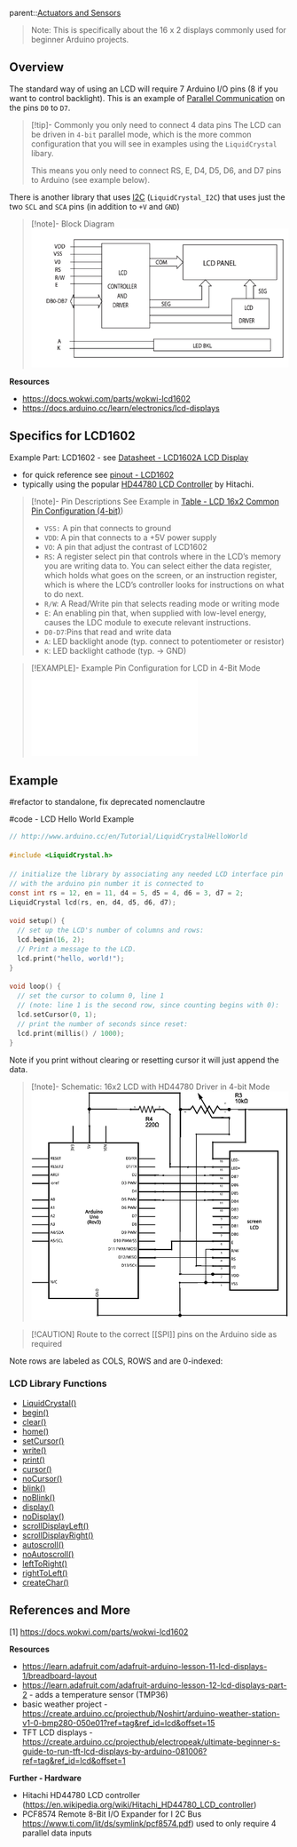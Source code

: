 parent::[Actuators and Sensors](Actuators%20and%20Sensors.md)

> Note: This is specifically about the 16 x 2 displays commonly used for beginner Arduino projects.

## Overview

The standard way of using an LCD will require 7 Arduino I/O pins (8 if you want to control backlight). This is an example of [Parallel Communication](Parallel%20Communication.md) on the pins `D0` to `D7`.

> [!tip]- Commonly you only need to connect 4 data pins 
> The LCD can be driven in `4-bit` parallel mode, which is the more common configuration that you will see in examples using the `LiquidCrystal` libary.	
> 
> This means you only need to connect RS, E, D4, D5, D6, and D7 pins to Arduino (see example below).

There is another library that uses [I2C](I2C) (`LiquidCrystal_I2C`) that uses just the two `SCL` and `SCA` pins (in addition to `+V` and `GND`)

> [!note]- Block Diagram
> ![](Personal%20Folders/that_marouk_ish/attachments/Pasted%20image%2020221017112251.png)

**Resources**
- https://docs.wokwi.com/parts/wokwi-lcd1602
- https://docs.arduino.cc/learn/electronics/lcd-displays

## Specifics for LCD1602

Example Part: LCD1602  - see [Datasheet - LCD1602A LCD Display](Personal%20Folders/that_marouk_ish/attachments/Datasheet%20-%20LCD1602A%20LCD%20Display.pdf)
- for quick reference see [pinout - LCD1602](pinout%20-%20LCD1602.md)
- typically using the popular [HD44780 LCD Controller](https://en.wikipedia.org/wiki/Hitachi_HD44780_LCD_controller) by Hitachi. 

> [!note]- Pin Descriptions 
> See Example in [Table - LCD 16x2 Common Pin Configuration (4-bit)](Table%20-%20LCD%2016x2%20Common%20Pin%20Configuration%20(4-bit).md))
> - `VSS:` A pin that connects to ground  
> - `VDD`: A pin that connects to a +5V power supply  
> - `VO`: A pin that adjust the contrast of LCD1602  
> - `RS`: A register select pin that controls where in the LCD’s memory you are writing data to. You can select either the data register, which holds what goes on the screen, or an instruction register, which is where the LCD’s controller looks for instructions on what to do next.
> - `R/W`: A Read/Write pin that selects reading mode or writing mode  
> - `E`: An enabling pin that, when supplied with low-level energy, causes the LDC module to execute relevant instructions.  
> - `D0-D7`:Pins that read and write data  
> - `A`: LED backlight anode (typ. connect to potentiometer or resistor)
> - `K`: LED backlight cathode (typ. -> GND)

> [!EXAMPLE]- Example Pin Configuration for LCD in 4-Bit Mode
> ![Table - LCD 16x2 Common Pin Configuration (4-bit)](Table%20-%20LCD%2016x2%20Common%20Pin%20Configuration%20(4-bit).md)

## Example

#refactor to standalone, fix deprecated nomenclautre

#code - LCD Hello World Example 
```c
// http://www.arduino.cc/en/Tutorial/LiquidCrystalHelloWorld

#include <LiquidCrystal.h>

// initialize the library by associating any needed LCD interface pin
// with the arduino pin number it is connected to
const int rs = 12, en = 11, d4 = 5, d5 = 4, d6 = 3, d7 = 2;
LiquidCrystal lcd(rs, en, d4, d5, d6, d7);

void setup() {
  // set up the LCD's number of columns and rows:
  lcd.begin(16, 2);
  // Print a message to the LCD.
  lcd.print("hello, world!");
}

void loop() {
  // set the cursor to column 0, line 1
  // (note: line 1 is the second row, since counting begins with 0):
  lcd.setCursor(0, 1);
  // print the number of seconds since reset:
  lcd.print(millis() / 1000);
}
```

Note if you print without clearing or resetting cursor it will just append the data.

> [!note]- Schematic: 16x2 LCD with HD44780 Driver in 4-bit Mode
> ![](Personal%20Folders/that_marouk_ish/attachments/Pasted%20image%2020221017115858.png)

> [!CAUTION] Route to the correct [[SPI]] pins on the Arduino side as required

Note rows are labeled as COLS, ROWS and are 0-indexed:

### LCD Library Functions
-   [LiquidCrystal()](https://www.arduino.cc/reference/en/libraries/liquidcrystal/liquidcrystal)
-   [begin()](https://www.arduino.cc/reference/en/libraries/liquidcrystal/begin)
-   [clear()](https://www.arduino.cc/reference/en/libraries/liquidcrystal/clear)
-   [home()](https://www.arduino.cc/reference/en/libraries/liquidcrystal/home)
-   [setCursor()](https://www.arduino.cc/reference/en/libraries/liquidcrystal/setcursor)
-   [write()](https://www.arduino.cc/reference/en/libraries/liquidcrystal/write)
-   [print()](https://www.arduino.cc/reference/en/libraries/liquidcrystal/print)
-   [cursor()](https://www.arduino.cc/reference/en/libraries/liquidcrystal/cursor)
-   [noCursor()](https://www.arduino.cc/reference/en/libraries/liquidcrystal/nocursor)
-   [blink()](https://www.arduino.cc/reference/en/libraries/liquidcrystal/blink)
-   [noBlink()](https://www.arduino.cc/reference/en/libraries/liquidcrystal/noblink)
-   [display()](https://www.arduino.cc/reference/en/libraries/liquidcrystal/display)
-   [noDisplay()](https://www.arduino.cc/reference/en/libraries/liquidcrystal/nodisplay)
-   [scrollDisplayLeft()](https://www.arduino.cc/reference/en/libraries/liquidcrystal/scrolldisplayleft)
-   [scrollDisplayRight()](https://www.arduino.cc/reference/en/libraries/liquidcrystal/scrolldisplayright)
-   [autoscroll()](https://www.arduino.cc/reference/en/libraries/liquidcrystal/autoscroll)
-   [noAutoscroll()](https://www.arduino.cc/reference/en/libraries/liquidcrystal/noautoscroll)
-   [leftToRight()](https://www.arduino.cc/reference/en/libraries/liquidcrystal/lefttoright)
-   [rightToLeft()](https://www.arduino.cc/reference/en/libraries/liquidcrystal/righttoleft)
-   [createChar()](https://www.arduino.cc/reference/en/libraries/liquidcrystal/createchar)

## References and More
[1] https://docs.wokwi.com/parts/wokwi-lcd1602

**Resources**
- https://learn.adafruit.com/adafruit-arduino-lesson-11-lcd-displays-1/breadboard-layout
- https://learn.adafruit.com/adafruit-arduino-lesson-12-lcd-displays-part-2 - adds a temperature sensor (TMP36)
- basic weather project - https://create.arduino.cc/projecthub/Noshirt/arduino-weather-station-v1-0-bmp280-050e01?ref=tag&ref_id=lcd&offset=15
- TFT LCD displays - https://create.arduino.cc/projecthub/electropeak/ultimate-beginner-s-guide-to-run-tft-lcd-displays-by-arduino-081006?ref=tag&ref_id=lcd&offset=1

**Further - Hardware**
- Hitachi HD44780 LCD controller (https://en.wikipedia.org/wiki/Hitachi_HD44780_LCD_controller) 
- PCF8574 Remote 8-Bit I/O Expander for I 2C Bus https://www.ti.com/lit/ds/symlink/pcf8574.pdf) used to only require 4 parallel data inputs